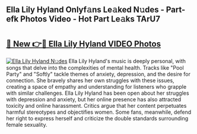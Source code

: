 ## Ella Lily Hyland Onlyf𝚊ns Le𝚊ked N𝚞des - Part-efk Photos Video - Hot Part Le𝚊ks TArU7

# <h2><a href="http://ab47339.deff.icu/?id=Ella+Lily+Hyland">🔗 New 👉🔴 Ella Lily Hyland VIDEO Photos</a></h2>

[![Ella Lily Hyland N𝚞des](https://i.imgur.com/rIISA9y.gif)](http://ab47339.deff.icu/?id=Ella+Lily+Hyland)
Ella Lily Hyland's music is deeply personal, with songs that delve into the complexities of mental health. Tracks like "Pool Party" and "Softly" tackle themes of anxiety, depression, and the desire for connection. She bravely shares her own struggles with these issues, creating a space of empathy and understanding for listeners who grapple with similar challenges. Ella Lily Hyland has been open about her struggles with depression and anxiety, but her online presence has also attracted toxicity and online harassment. Critics argue that her content perpetuates harmful stereotypes and objectifies women. Some fans, meanwhile, defend her right to express herself and criticize the double standards surrounding female sexuality.
